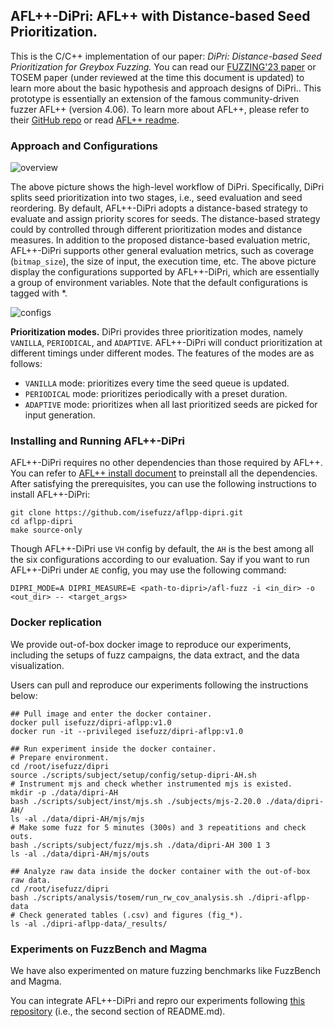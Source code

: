 ## AFL++-DiPri: AFL++ with Distance-based Seed Prioritization.

This is the C/C++ implementation of our paper: 
_DiPri: Distance-based Seed Prioritization for Greybox Fuzzing._
You can read our [FUZZING'23 paper](https://dl.acm.org/doi/10.1145/3605157.3605172) or TOSEM paper
(under reviewed  at the time this document is updated) to
learn more about the basic hypothesis and approach designs of DiPri..
This prototype is essentially an extension of the famous community-driven fuzzer
AFL++ (version 4.06).
To learn more about AFL++, please refer to their [GitHub repo](https://github.com/AFLplusplus/AFLplusplus) or 
read [AFL++ readme](./README.aflpp.md).

### Approach and Configurations

![overview](./fig/dipri-overview.png)

The above picture shows the high-level workflow of DiPri.
Specifically, DiPri splits seed prioritization into two stages, i.e.,
seed evaluation and seed reordering.
By default, AFL++-DiPri adopts a distance-based strategy to evaluate 
and assign priority scores for seeds.
The distance-based strategy could by controlled through different prioritization
modes and distance measures.
In addition to the proposed distance-based evaluation metric, AFL++-DiPri
supports other general evaluation metrics, such as coverage (`bitmap_size`),
the size of input, the execution time, etc.
The above picture display the configurations supported by AFL++-DiPri, which are
essentially a group of environment variables.
Note that the default configurations is tagged with *.

![configs](./fig/configs.png)

**Prioritization modes.** DiPri provides three prioritization modes,
namely `VANILLA`, `PERIODICAL`, and `ADAPTIVE`. AFL++-DiPri will conduct
prioritization at different timings under different modes. The features
of the modes are as follows:

- `VANILLA` mode: prioritizes every time the seed queue is updated.
- `PERIODICAL` mode: prioritizes periodically with a preset duration.
- `ADAPTIVE` mode: prioritizes when all last prioritized seeds are picked for input generation.

### Installing and Running AFL++-DiPri

AFL++-DiPri requires no other dependencies than those required by AFL++.
You can refer to [AFL++ install document](./docs/INSTALL.md) to 
preinstall all the dependencies.
After satisfying the prerequisites, you can use the following instructions
to install AFL++-DiPri:

```shell
git clone https://github.com/isefuzz/aflpp-dipri.git
cd aflpp-dipri
make source-only
```

Though AFL++-DiPri use `VH` config by default, the `AH` is the best
among all the six configurations according to our evaluation.
Say if you want to run AFL++-DiPri under `AE` config, you may use 
the following command:

```shell
DIPRI_MODE=A DIPRI_MEASURE=E <path-to-dipri>/afl-fuzz -i <in_dir> -o <out_dir> -- <target_args>
```

### Docker replication

We provide out-of-box docker image to reproduce our experiments, including the setups of fuzz campaigns, 
the data extract, and the data visualization.

Users can pull and reproduce our experiments following the instructions below:

```shell
## Pull image and enter the docker container.
docker pull isefuzz/dipri-aflpp:v1.0
docker run -it --privileged isefuzz/dipri-aflpp:v1.0

## Run experiment inside the docker container.
# Prepare environment.
cd /root/isefuzz/dipri
source ./scripts/subject/setup/config/setup-dipri-AH.sh
# Instrument mjs and check whether instrumented mjs is existed.
mkdir -p ./data/dipri-AH
bash ./scripts/subject/inst/mjs.sh ./subjects/mjs-2.20.0 ./data/dipri-AH/
ls -al ./data/dipri-AH/mjs/mjs
# Make some fuzz for 5 minutes (300s) and 3 repeatitions and check outs.
bash ./scripts/subject/fuzz/mjs.sh ./data/dipri-AH 300 1 3
ls -al ./data/dipri-AH/mjs/outs

## Analyze raw data inside the docker container with the out-of-box raw data.
cd /root/isefuzz/dipri
bash ./scripts/analysis/tosem/run_rw_cov_analysis.sh ./dipri-aflpp-data
# Check generated tables (.csv) and figures (fig_*).
ls -al ./dipri-aflpp-data/_results/
```


### Experiments on FuzzBench and Magma

We have also experimented on mature fuzzing benchmarks like FuzzBench and Magma.

You can integrate AFL++-DiPri and repro our experiments following 
[this repository](https://github.com/isefuzz/dipri-artifacts) (i.e., the second section of README.md).

